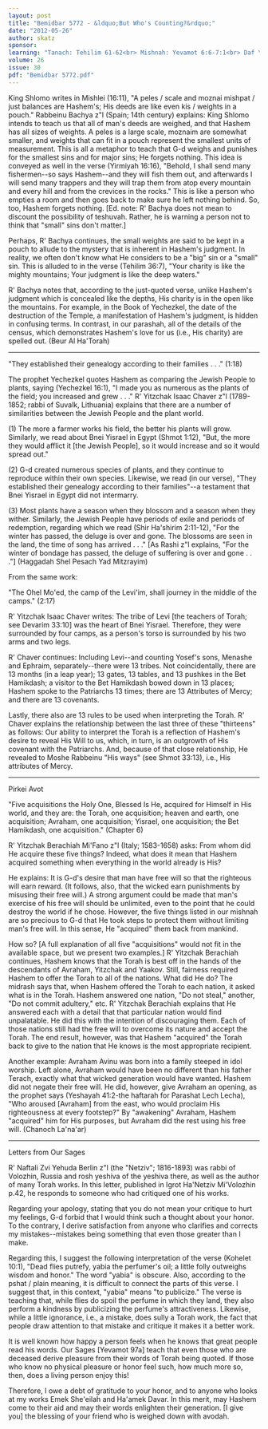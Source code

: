 ```yaml
---
layout: post
title: "Bemidbar 5772 - &ldquo;But Who's Counting?&rdquo;"
date: "2012-05-26"
author: skatz
sponsor: 
learning: "Tanach: Tehilim 61-62<br> Mishnah: Yevamot 6:6-7:1<br> Daf Yomi (Bavli): Niddah 5<br> Daf Yomi (Yerushalmi): Mo'ed Kattan 13<br> Halachah Yomit: Orach Chaim 58:1-3"
volume: 26
issue: 30
pdf: "Bemidbar 5772.pdf"
---
```


King Shlomo writes in Mishlei (16:11), "A peles / scale and moznai mishpat / just balances are Hashem's; His deeds are like even kis / weights in a pouch." Rabbeinu Bachya z"l (Spain; 14th century) explains: King Shlomo intends to teach us that all of man's deeds are weighed, and that Hashem has all sizes of weights. A peles is a large scale, moznaim are somewhat smaller, and weights that can fit in a pouch represent the smallest units of measurement. This is all a metaphor to teach that G-d weighs and punishes for the smallest sins and for major sins; He forgets nothing. This idea is conveyed as well in the verse (Yirmiyah 16:16), "Behold, I shall send many fishermen--so says Hashem--and they will fish them out, and afterwards I will send many trappers and they will trap them from atop every mountain and every hill and from the crevices in the rocks." This is like a person who empties a room and then goes back to make sure he left nothing behind. So, too, Hashem forgets nothing. \[Ed. note: R' Bachya does not mean to discount the possibility of teshuvah. Rather, he is warning a person not to think that "small" sins don't matter.\]

Perhaps, R' Bachya continues, the small weights are said to be kept in a pouch to allude to the mystery that is inherent in Hashem's judgment. In reality, we often don't know what He considers to be a "big" sin or a "small" sin. This is alluded to in the verse (Tehilim 36:7), "Your charity is like the mighty mountains; Your judgment is like the deep waters."

R' Bachya notes that, according to the just-quoted verse, unlike Hashem's judgment which is concealed like the depths, His charity is in the open like the mountains. For example, in the Book of Yechezkel, the date of the destruction of the Temple, a manifestation of Hashem's judgment, is hidden in confusing terms. In contrast, in our parashah, all of the details of the census, which demonstrates Hashem's love for us (i.e., His charity) are spelled out. (Beur Al Ha'Torah)

********

"They established their genealogy according to their families . . ." (1:18)

The prophet Yechezkel quotes Hashem as comparing the Jewish People to plants, saying (Yechezkel 16:1), "I made you as numerous as the plants of the field; you increased and grew . . ." R' Yitzchak Isaac Chaver z"l (1789-1852; rabbi of Suvalk, Lithuania) explains that there are a number of similarities between the Jewish People and the plant world.

(1) The more a farmer works his field, the better his plants will grow. Similarly, we read about Bnei Yisrael in Egypt (Shmot 1:12), "But, the more they would afflict it \[the Jewish People\], so it would increase and so it would spread out."

(2) G-d created numerous species of plants, and they continue to reproduce within their own species. Likewise, we read (in our verse), "They established their genealogy according to their families"--a testament that Bnei Yisrael in Egypt did not intermarry.

(3) Most plants have a season when they blossom and a season when they wither. Similarly, the Jewish People have periods of exile and periods of redemption, regarding which we read (Shir Ha'shirim 2:11-12), "For the winter has passed, the deluge is over and gone. The blossoms are seen in the land, the time of song has arrived . . ." \[As Rashi z"l explains, "For the winter of bondage has passed, the deluge of suffering is over and gone . . ."\] (Haggadah Shel Pesach Yad Mitzrayim)

From the same work:

"The Ohel Mo'ed, the camp of the Levi'im, shall journey in the middle of the camps." (2:17)

R' Yitzchak Isaac Chaver writes: The tribe of Levi \[the teachers of Torah; see Devarim 33:10\] was the heart of Bnei Yisrael. Therefore, they were surrounded by four camps, as a person's torso is surrounded by his two arms and two legs.

R' Chaver continues: Including Levi--and counting Yosef's sons, Menashe and Ephraim, separately--there were 13 tribes. Not coincidentally, there are 13 months (in a leap year); 13 gates, 13 tables, and 13 pushkes in the Bet Hamikdash; a visitor to the Bet Hamikdash bowed down in 13 places; Hashem spoke to the Patriarchs 13 times; there are 13 Attributes of Mercy; and there are 13 covenants.

Lastly, there also are 13 rules to be used when interpreting the Torah. R' Chaver explains the relationship between the last three of these "thirteens" as follows: Our ability to interpret the Torah is a reflection of Hashem's desire to reveal His Will to us, which, in turn, is an outgrowth of His covenant with the Patriarchs. And, because of that close relationship, He revealed to Moshe Rabbeinu "His ways" (see Shmot 33:13), i.e., His attributes of Mercy.

********

Pirkei Avot

"Five acquisitions the Holy One, Blessed Is He, acquired for Himself in His world, and they are: the Torah, one acquisition; heaven and earth, one acquisition; Avraham, one acquisition; Yisrael, one acquisition; the Bet Hamikdash, one acquisition." (Chapter 6)

R' Yitzchak Berachiah Mi'Fano z"l (Italy; 1583-1658) asks: From whom did He acquire these five things? Indeed, what does it mean that Hashem acquired something when everything in the world already is His?

He explains: It is G-d's desire that man have free will so that the righteous will earn reward. (It follows, also, that the wicked earn punishments by misusing their free will.) A strong argument could be made that man's exercise of his free will should be unlimited, even to the point that he could destroy the world if he chose. However, the five things listed in our mishnah are so precious to G-d that He took steps to protect them without limiting man's free will. In this sense, He "acquired" them back from mankind.

How so? \[A full explanation of all five "acquisitions" would not fit in the available space, but we present two examples.\] R' Yitzchak Berachiah continues, Hashem knows that the Torah is best off in the hands of the descendants of Avraham, Yitzchak and Yaakov. Still, fairness required Hashem to offer the Torah to all of the nations. What did He do? The midrash says that, when Hashem offered the Torah to each nation, it asked what is in the Torah. Hashem answered one nation, "Do not steal," another, "Do not commit adultery," etc. R' Yitzchak Berachiah explains that He answered each with a detail that that particular nation would find unpalatable. He did this with the intention of discouraging them. Each of those nations still had the free will to overcome its nature and accept the Torah. The end result, however, was that Hashem "acquired" the Torah back to give to the nation that He knows is the most appropriate recipient.

Another example: Avraham Avinu was born into a family steeped in idol worship. Left alone, Avraham would have been no different than his father Terach, exactly what that wicked generation would have wanted. Hashem did not negate their free will. He did, however, give Avraham an opening, as the prophet says (Yeshayah 41:2-the haftarah for Parashat Lech Lecha), "Who aroused \[Avraham\] from the east, who would proclaim His righteousness at every footstep?" By "awakening" Avraham, Hashem "acquired" him for His purposes, but Avraham did the rest using his free will. (Chanoch La'na'ar)

********

Letters from Our Sages

R' Naftali Zvi Yehuda Berlin z"l (the "Netziv"; 1816-1893) was rabbi of Volozhin, Russia and rosh yeshiva of the yeshiva there, as well as the author of many Torah works. In this letter, published in Igrot Ha'Netziv Mi'Volozhin p.42, he responds to someone who had critiqued one of his works.

Regarding your apology, stating that you do not mean your critique to hurt my feelings, G-d forbid that I would think such a thought about your honor. To the contrary, I derive satisfaction from anyone who clarifies and corrects my mistakes--mistakes being something that even those greater than I make.

Regarding this, I suggest the following interpretation of the verse (Kohelet 10:1), "Dead flies putrefy, yabia the perfumer's oil; a little folly outweighs wisdom and honor." The word "yabia" is obscure. Also, according to the pshat / plain meaning, it is difficult to connect the parts of this verse. I suggest that, in this context, "yabia" means "to publicize." The verse is teaching that, while flies do spoil the perfume in which they land, they also perform a kindness by publicizing the perfume's attractiveness. Likewise, while a little ignorance, i.e., a mistake, does sully a Torah work, the fact that people draw attention to that mistake and critique it makes it a better work.

It is well known how happy a person feels when he knows that great people read his words. Our Sages \[Yevamot 97a\] teach that even those who are deceased derive pleasure from their words of Torah being quoted. If those who know no physical pleasure or honor feel such, how much more so, then, does a living person enjoy this!

Therefore, I owe a debt of gratitude to your honor, and to anyone who looks at my works Emek She'eilah and Ha'amek Davar. In this merit, may Hashem come to their aid and may their words enlighten their generation. \[I give you\] the blessing of your friend who is weighed down with avodah.

